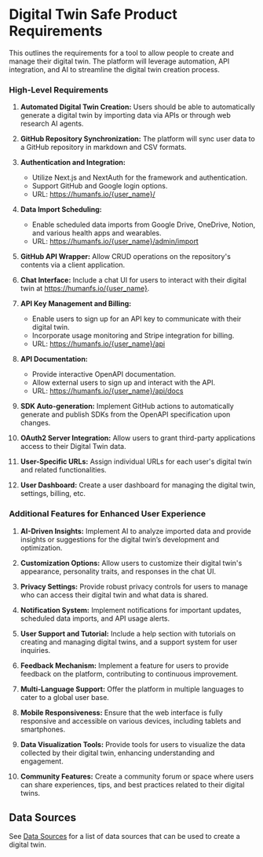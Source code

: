# Digital Twin Safe Product Requirements

This outlines the requirements for a tool to allow people to create and manage their digital twin. The platform will leverage automation, API integration, and AI to streamline the digital twin creation process.

### High-Level Requirements
1. **Automated Digital Twin Creation:** Users should be able to automatically generate a digital twin by importing data via APIs or through web research AI agents.

2. **GitHub Repository Synchronization:** The platform will sync user data to a GitHub repository in markdown and CSV formats.

3. **Authentication and Integration:**
   - Utilize Next.js and NextAuth for the framework and authentication.
   - Support GitHub and Google login options.
   - URL: https://humanfs.io/{user_name}/

4. **Data Import Scheduling:**
   - Enable scheduled data imports from Google Drive, OneDrive, Notion, and various health apps and wearables.
   - URL: https://humanfs.io/{user_name}/admin/import

5. **GitHub API Wrapper:** Allow CRUD operations on the repository's contents via a client application.

6. **Chat Interface:** Include a chat UI for users to interact with their digital twin at https://humanfs.io/{user_name}.

7. **API Key Management and Billing:**
   - Enable users to sign up for an API key to communicate with their digital twin.
   - Incorporate usage monitoring and Stripe integration for billing.
   - URL: https://humanfs.io/{user_name}/api

8. **API Documentation:**
   - Provide interactive OpenAPI documentation.
   - Allow external users to sign up and interact with the API.
   - URL: https://humanfs.io/{user_name}/api/docs

9. **SDK Auto-generation:** Implement GitHub actions to automatically generate and publish SDKs from the OpenAPI specification upon changes.

10. **OAuth2 Server Integration:** Allow users to grant third-party applications access to their Digital Twin data.

11. **User-Specific URLs:** Assign individual URLs for each user's digital twin and related functionalities.

12. **User Dashboard:** Create a user dashboard for managing the digital twin, settings, billing, etc.

### Additional Features for Enhanced User Experience
1. **AI-Driven Insights:** Implement AI to analyze imported data and provide insights or suggestions for the digital twin’s development and optimization.

2. **Customization Options:** Allow users to customize their digital twin's appearance, personality traits, and responses in the chat UI.

3. **Privacy Settings:** Provide robust privacy controls for users to manage who can access their digital twin and what data is shared.

4. **Notification System:** Implement notifications for important updates, scheduled data imports, and API usage alerts.

5. **User Support and Tutorial:** Include a help section with tutorials on creating and managing digital twins, and a support system for user inquiries.

6. **Feedback Mechanism:** Implement a feature for users to provide feedback on the platform, contributing to continuous improvement.

7. **Multi-Language Support:** Offer the platform in multiple languages to cater to a global user base.

8. **Mobile Responsiveness:** Ensure that the web interface is fully responsive and accessible on various devices, including tablets and smartphones.

9. **Data Visualization Tools:** Provide tools for users to visualize the data collected by their digital twin, enhancing understanding and engagement.

10. **Community Features:** Create a community forum or space where users can share experiences, tips, and best practices related to their digital twins.

## Data Sources

See [Data Sources](digital-twin-data-sources.md) for a list of data sources that can be used to create a digital twin.
